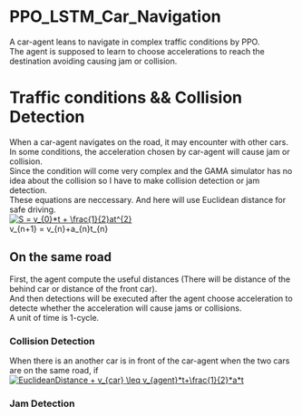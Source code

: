 # PPO_LSTM_Car_Navigation
A car-agent leans to navigate in complex traffic conditions by PPO.  
The agent is supposed to learn to choose accelerations to reach the destination avoiding causing jam or collision.  
# Traffic conditions && Collision Detection
When a car-agent navigates on the road, it may encounter with other cars.   
In some conditions, the acceleration chosen by car-agent will cause jam or collision.  
Since the condition will come very complex and the GAMA simulator has no idea about the collision so I have to make collision detection or jam detection.  
These equations are neccessary. And here will use Euclidean distance for safe driving.   
<a href="https://www.codecogs.com/eqnedit.php?latex=S&space;=&space;v_{0}*t&space;&plus;&space;\frac{1}{2}at^{2}" target="_blank"><img src="https://latex.codecogs.com/gif.latex?S&space;=&space;v_{0}*t&space;&plus;&space;\frac{1}{2}at^{2}" title="S = v_{0}*t + \frac{1}{2}at^{2}" /></a>   
v_{n+1} = v_{n}+a_{n}t_{n}

## On the same road
First, the agent compute the useful distances (There will be distance of the behind car or distance of the front car).   
And then detections will be executed after the agent choose acceleration to detecte whether the acceleration will cause jams or collisions.    
A unit of time is 1-cycle.  
### Collision Detection
When there is an another car is in front of the car-agent when the two cars are on the same road, if   
                                      <a href="https://www.codecogs.com/eqnedit.php?latex=EuclideanDistance&space;&plus;&space;v_{car}&space;\leq&space;v_{agent}*t&plus;\frac{1}{2}*a*t" target="_blank"><img src="https://latex.codecogs.com/gif.latex?EuclideanDistance&space;&plus;&space;v_{car}&space;\leq&space;v_{agent}*t&plus;\frac{1}{2}*a*t" title="EuclideanDistance + v_{car} \leq v_{agent}*t+\frac{1}{2}*a*t" /></a>
                                      
### Jam Detection
